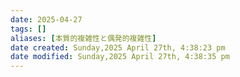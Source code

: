 ```yaml
---
date: 2025-04-27
tags: []
aliases: [本質的複雑性と偶発的複雑性]
date created: Sunday,2025 April 27th, 4:38:23 pm
date modified: Sunday,2025 April 27th, 4:38:35 pm
---
```

